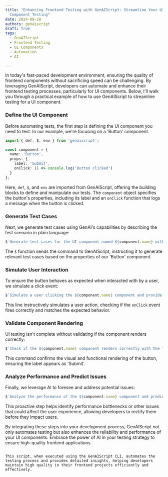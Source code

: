 ```yaml
---
title: "Enhancing Frontend Testing with GenAIScript: Streamline Your UI
  Component Testing"
date: 2024-09-18
authors: genaiscript
draft: true
tags:
  - GenAIScript
  - Frontend Testing
  - UI Components
  - Automation
  - AI

---
```


In today's fast-paced development environment, ensuring the quality of frontend components without sacrificing speed can be challenging. By leveraging GenAIScript, developers can automate and enhance their frontend testing processes, particularly for UI components. Below, I'll walk you through a practical example of how to use GenAIScript to streamline testing for a UI component.

### Define the UI Component

Before automating tests, the first step is defining the UI component you need to test. In our example, we're focusing on a 'Button' component.

```typescript
import { def, $, env } from 'genaiscript';

const component = {
  name: 'Button',
  props: {
    label: 'Submit',
    onClick: () => console.log('Button clicked')
  }
};
```

Here, `def`, `$`, and `env` are imported from GenAIScript, offering the building blocks to define and manipulate our tests. The `component` object specifies the button's properties, including its label and an `onClick` function that logs a message when the button is clicked.

### Generate Test Cases

Next, we generate test cases using GenAI's capabilities by describing the test scenario in plain language:

```typescript
$`Generate test cases for the UI component named ${component.name} with the following properties: ${JSON.stringify(component.props)}`;
```

The `$` function sends the command to GenAIScript, instructing it to generate relevant test cases based on the properties of our 'Button' component.

### Simulate User Interaction

To ensure the button behaves as expected when interacted with by a user, we simulate a click event:

```typescript
$`Simulate a user clicking the ${component.name} component and provide the expected output.`;
```

This line instructively simulates a user action, checking if the `onClick` event fires correctly and matches the expected behavior.

### Validate Component Rendering

UI testing isn't complete without validating if the component renders correctly:

```typescript
$`Check if the ${component.name} component renders correctly with the label as '${component.props.label}'.`;
```

This command confirms the visual and functional rendering of the button, ensuring the label appears as 'Submit'.

### Analyze Performance and Predict Issues

Finally, we leverage AI to foresee and address potential issues:

```typescript
$`Analyze the performance of the ${component.name} component and predict any potential issues based on its properties.`;
```

This proactive step helps identify performance bottlenecks or other issues that could affect the user experience, allowing developers to rectify them before they impact users.

By integrating these steps into your development process, GenAIScript not only automates testing but also enhances the reliability and performance of your UI components. Embrace the power of AI in your testing strategy to ensure high-quality frontend applications.
```

This script, when executed using the GenAIScript CLI, automates the testing process and provides detailed insights, helping developers maintain high quality in their frontend projects efficiently and effectively.
